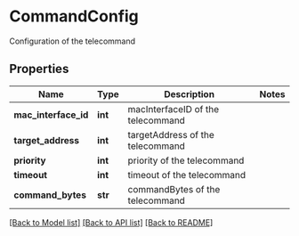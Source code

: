 # CommandConfig

Configuration of the telecommand

## Properties
Name | Type | Description | Notes
------------ | ------------- | ------------- | -------------
**mac_interface_id** | **int** | macInterfaceID of the telecommand | 
**target_address** | **int** | targetAddress of the telecommand | 
**priority** | **int** | priority of the telecommand | 
**timeout** | **int** | timeout of the telecommand | 
**command_bytes** | **str** | commandBytes of the telecommand | 

[[Back to Model list]](../README.md#documentation-for-models) [[Back to API list]](../README.md#documentation-for-api-endpoints) [[Back to README]](../README.md)


